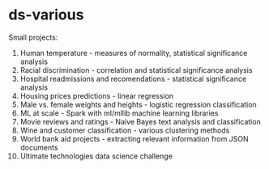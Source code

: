 # ds-various
Small projects:

1. Human temperature - measures of normality, statistical significance analysis
2. Racial discrimination - correlation and statistical significance analysis
3. Hospital readmissions and recomendations - statistical significance analysis
4. Housing prices predictions - linear regression
5. Male vs. female weights and heights - logistic regression classification
6. ML at scale - Spark with ml/mllib machine learning libraries
7. Movie reviews and ratings - Naive Bayes text analysis and classification
8. Wine and customer classification - various clustering methods
9. World bank aid projects - extracting relevant information from JSON documents
10. Ultimate technologies data science challenge
